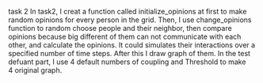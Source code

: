 
task 2
In task2, I creat a function called initialize_opinions at first to make random opinions for every person in the grid. Then, I use  change_opinions function to random choose people and their neighbor, then compare opinions because big different of  them can not communicate with each other, and calculate the opinions. It could simulates their interactions over a specified number of time steps. After this I draw graph of them. In the test defuant part, I use 4 default numbers of  coupling and Threshold to make 4 original graph.
